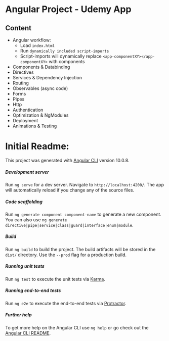 # Angular Project - Udemy App
## Content
- Angular workflow:  
  - Load `index.html`
  - Run `dynamically included script-imports`   
  - Script-imports will dynamically replace `<app-componentXY></app-componentXY>` with components  
- Components & Databinding
- Directives
- Services & Dependency Injection
- Routing
- Observables (async code)
- Forms
- Pipes
- Http
- Authentication
- Optimization & NgModules
- Deployment
- Animations & Testing



# Initial Readme:

This project was generated with [Angular CLI](https://github.com/angular/angular-cli) version 10.0.8.

##### Development server

Run `ng serve` for a dev server. Navigate to `http://localhost:4200/`. The app will automatically reload if you change any of the source files.

##### Code scaffolding

Run `ng generate component component-name` to generate a new component. You can also use `ng generate directive|pipe|service|class|guard|interface|enum|module`.

##### Build

Run `ng build` to build the project. The build artifacts will be stored in the `dist/` directory. Use the `--prod` flag for a production build.

##### Running unit tests

Run `ng test` to execute the unit tests via [Karma](https://karma-runner.github.io).

##### Running end-to-end tests

Run `ng e2e` to execute the end-to-end tests via [Protractor](http://www.protractortest.org/).

##### Further help

To get more help on the Angular CLI use `ng help` or go check out the [Angular CLI README](https://github.com/angular/angular-cli/blob/master/README.md).
